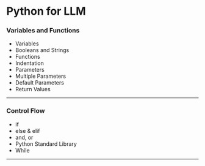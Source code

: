 # Python for LLM

### Variables and Functions
- Variables
- Booleans and Strings
- Functions
- Indentation
- Parameters
- Multiple Parameters
- Default Parameters
- Return Values
---
### Control Flow
- if
- else & elif
- and, or
- Python Standard Library
- While
---
